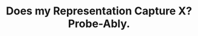 ---
image: 'probe_ably.png'
title: Does my Representation Capture X? Probe-Ably. 
authors: Julia Rozanova*, Deborah Ferreira*, Mokanarangan Thayaparan*, Marco Valentino*, Andre Freitas. (* Equal Contribution)
venue: ACL 2021 (System Demo Track)
link: https://aclanthology.org/2021.acl-demo.23/
--- 